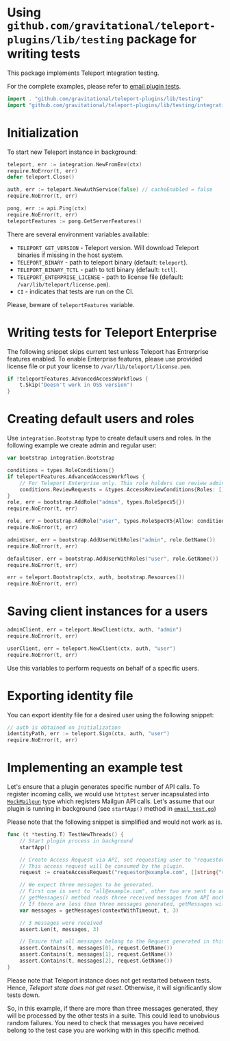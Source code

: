 # Using `github.com/gravitational/teleport-plugins/lib/testing` package for writing tests

This package implements Teleport integration testing.

For the complete examples, please refer to [email plugin tests](access/email/email_test.go).

```go
import . "github.com/gravitational/teleport-plugins/lib/testing"
import "github.com/gravitational/teleport-plugins/lib/testing/integration"
```

# Initialization

To start new Teleport instance in background:

```go
teleport, err := integration.NewFromEnv(ctx)
require.NoError(t, err)
defer teleport.Close()

auth, err := teleport.NewAuthService(false) // cacheEnabled = false
require.NoError(t, err)

pong, err := api.Ping(ctx)
require.NoError(t, err)
teleportFeatures := pong.GetServerFeatures()
```

There are several environment variables available:

* `TELEPORT_GET_VERSION` - Teleport version. Will download Teleport binaries if missing in the host system.
* `TELEPORT_BINARY` - path to teleport binary (default: `teleport`).
* `TELEPORT_BINARY_TCTL` - path to tctl binary (default: `tctl`).
* `TELEPORT_ENTERPRISE_LICENSE` - path to license file (default: `/var/lib/teleport/license.pem`).
* `CI` - indicates that tests are run on the CI.

Please, beware of `teleportFeatures` variable.

# Writing tests for Teleport Enterprise

The following snippet skips current test unless Teleport has Entrerprise features enabled. To enable Enterprise features, please use provided license file or put your license to `/var/lib/teleport/license.pem`.

```go
if !teleportFeatures.AdvancedAccessWorkflows {
	t.Skip("Doesn't work in OSS version")
}
```

# Creating default users and roles

Use `integration.Bootstrap` type to create default users and roles. In the following example we create admin and regular user:

```go
var bootstrap integration.Bootstrap

conditions = types.RoleConditions{}
if teleportFeatures.AdvancedAccessWorkflows {
	// For Teleport Enterprise only. This role holders can review admin access request.
	conditions.ReviewRequests = &types.AccessReviewConditions{Roles: []string{"admin"}}
}
role, err = bootstrap.AddRole("admin", types.RoleSpecV5{})
require.NoError(t, err)

role, err = bootstrap.AddRole("user", types.RoleSpecV5{Allow: conditions})
require.NoError(t, err)

adminUser, err = bootstrap.AddUserWithRoles("admin", role.GetName())
require.NoError(t, err)

defaultUser, err = bootstrap.AddUserWithRoles("user", role.GetName())
require.NoError(t, err)

err = teleport.Bootstrap(ctx, auth, bootstrap.Resources())
require.NoError(t, err)
```

# Saving client instances for a users

```go
adminClient, err = teleport.NewClient(ctx, auth, "admin")
require.NoError(t, err)

userClient, err = teleport.NewClient(ctx, auth, "user")
require.NoError(t, err)
```

Use this variables to perform requests on behalf of a specific users.

# Exporting identity file 

You can export identity file for a desired user using the following snippet:

```go
// auth is obtained on initialization
identityPath, err := teleport.Sign(ctx, auth, "user")
require.NoError(t, err)
```

# Implementing an example test

Let's ensure that a plugin generates specific number of API calls. To register incoming calls, we would use `httptest` server incapsulated into [`MockMailgun`](access/email/mock_mailgun.go) type which registers Mailgun API calls. Let's assume that our plugin is running in background (see `startApp()` method in [`email_test.go`](access/email/email_test.go))

Please note that the following snippet is simplified and would not work as is.

```go
func (t *testing.T) TestNewThreads() {
	// Start plugin process in background
	startApp()

	// Create Access Request via API, set requesting user to "requestor@example.com", pass suggested reviewers.
	// This access request will be consumed by the plugin.
	request := createAccessRequest("requestor@example.com", []string{"reviewer1@example.com", "reviewer2@example.com"})

	// We expect three messages to be generated. 
	// First one is sent to "all@example.com", other two are sent to our reviewers.
	// getMessages() method reads three received messages from API mock server (via channel with capacity).
	// If there are less than three messages generated, getMessages will fail on timeout.
	var messages = getMessages(contextWithTimeout, t, 3)

	// 3 messages were received
	assert.Len(t, messages, 3)

	// Ensure that all messages belong to the Request generated in this method
	assert.Contains(t, messages[0], request.GetName())
	assert.Contains(t, messages[1], request.GetName())
	assert.Contains(t, messages[2], request.GetName())
}

```

Please note that Teleport instance does not get restarted between tests. Hence, *Teleport state does not get reset*. Otherwise, it will significantly slow tests down. 

So, in this example, if there are more than three messages generated, they will be processed by the other tests in a suite.  This could lead to unobvious random failures. You need to check that messages you have received belong to the test case you are working with in this specific method.